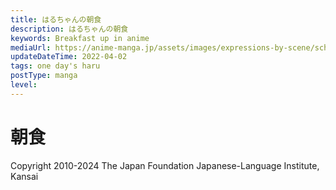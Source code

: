 ```yaml
---
title: はるちゃんの朝食
description: はるちゃんの朝食
keywords: Breakfast up in anime
mediaUrl: https://anime-manga.jp/assets/images/expressions-by-scene/school/1-2.webp
updateDateTime: 2022-04-02
tags: one day's haru
postType: manga
level:
---
```


# 朝食

<Grid>
    <Item
      page="page 1"
      img="https://anime-manga.jp/assets/images/expressions-by-scene/school/1-2.webp"
    >
        <KTextScript
          people="お姉"
          text="いただきまーす"
          mean="This looks great! (I humbly receive this food) "
          sound="school/schoolscene_01_10.mp3"
        />
        <KTextScript
          text="ズズ・・・"
          mean="Sup sup"
          sound="school/school_se_01_11.mp3"
        />
        <KTextScript
          people="お姉"
          text="ごちそうさまでした"
          mean="That was delicious! (Thank you for the feast)"
          sound="school/schoolscene_01_12.mp3"
        />
        <KTextScript
          people="妹"
          text="おねーちゃーん、三つ編みしてー"
          mean="Hey 'sis, can you plait my hair for me? "
          sound="school/schoolscene_01_13.mp3"
        />
        <KTextScript
          people="お姉"
          text="きゅっ"
          mean="GRRP"
          sound="school/school_se_01_14.mp3"
        />
        <KTextScript
          people="お姉"
          text="これでよし・・・と"
          mean="Okay, that's… perfect. "
          sound="school/schoolscene_01_15.mp3"
        />
        <KTextScript
          people="お姉の友達"
          text="はるちゃーん"
          mean="Haru-chan! "
          sound="school/schoolscene_01_16.mp3"
        />
        <KTextScript
          people="お姉の友達"
          text="がっこ　いこ～！"
          mean="Let's go to school!"
          sound="school/schoolscene_01_17.mp3"
        />
        <KTextScript
          people="お姉"
          text="あっ　お弁当っ"
          mean="Ah! My lunchbox…"
          sound="school/schoolscene_01_19.mp3"
        />
        <KTextScript
          text="パタパタ"
          mean="RUSH RUSH ; FLAP"
          sound="school/school_se_01_18.mp3"
        />
        <KTextScript
          people="お姉"
          text="いってきまーす！"
          mean="I'm off! "
          sound="school/schoolscene_01_20.mp3"
        />
        <KTextScript
          people="妹"
          text="いってらっしゃーい！"
          mean="Have a good day! "
          sound="school/schoolscene_01_21.mp3"
        />
    </Item>
</Grid>

Copyright 2010-2024 The Japan Foundation Japanese-Language Institute, Kansai